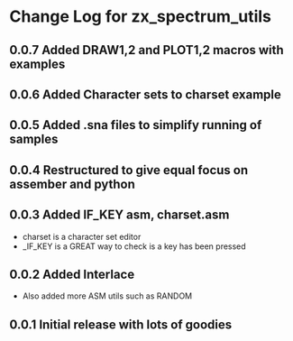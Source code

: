 # Change Log for zx_spectrum_utils

## 0.0.7 Added DRAW1,2 and PLOT1,2 macros with examples

## 0.0.6 Added Character sets to charset example

## 0.0.5 Added .sna files to simplify running of samples

## 0.0.4 Restructured to give equal focus on assember and python

## 0.0.3 Added IF_KEY asm, charset.asm
* charset is a character set editor
* _IF_KEY is a GREAT way to check is a key has been pressed

## 0.0.2 Added Interlace
* Also added more ASM utils such as RANDOM

## 0.0.1 Initial release with lots of goodies
